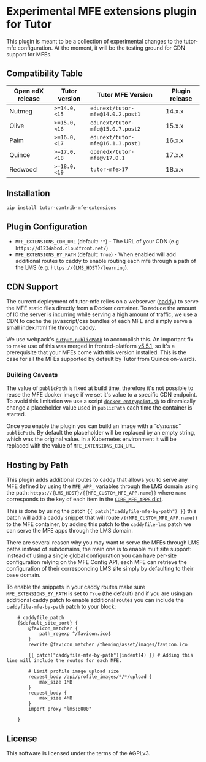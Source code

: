 # Experimental MFE extensions plugin for Tutor

This plugin is meant to be a collection of experimental changes to the
tutor-mfe configuration. At the moment, it will be the testing ground for CDN support
for MFEs.

## Compatibility Table

| Open edX release | Tutor version     | Tutor MFE Version                    | Plugin release |
|------------------|-------------------|--------------------------------------|----------------|
| Nutmeg           | `>=14.0, <15`     | `edunext/tutor-mfe@14.0.2.post1`     | 14.x.x         |
| Olive            | `>=15.0, <16`     | `edunext/tutor-mfe@15.0.7.post2`     | 15.x.x         |
| Palm             | `>=16.0, <17`     | `edunext/tutor-mfe@16.1.3.post1`     | 16.x.x         |
| Quince           | `>=17.0, <18`     | `openedx/tutor-mfe@v17.0.1`          | 17.x.x         |
| Redwood          | `>=18.0, <19`     | `tutor-mfe>17`                       | 18.x.x         |

## Installation

```bash
pip install tutor-contrib-mfe-extensions
```

## Plugin Configuration

- `MFE_EXTENSIONS_CDN_URL` (default: `""`) - The URL of your CDN
  (e.g `https://d1234abcd.cloudfront.net/`)
- `MFE_EXTENSIONS_BY_PATH` (default: `True`) - When enabled will
  add additional routes to caddy to enable routing each mfe through
  a path of the LMS (e.g. `https://{LMS_HOST}/learning`).

## CDN Support

The current deployment of tutor-mfe relies on a webserver
([caddy](https://caddyserver.com/)) to serve the MFE static files directly from
a Docker container. To reduce the amount of IO the server is incurring while
serving a high amount of traffic, we use a CDN to cache the javascript/css
bundles of each MFE and simply serve a small index.html file through caddy.

We use webpack's
[`output.publicPath`](https://webpack.js.org/configuration/output/#outputpublicpath)
to accomplish this. An important fix to make use of this was merged in fronted-platform
[v5.5.1](https://github.com/openedx/frontend-platform/releases/tag/v5.5.1), so
it's a prerequisite that your MFEs come with this version installed. This is the
case for all the MFEs supported by default by Tutor from Quince on-wards.

### Building Caveats

The value of `publicPath` is fixed at build time, therefore it's not possible to reuse
the MFE docker image if we set it's value to a specific CDN endpoint.
To avoid this limitation we use a script
[`docker-entrypoint.sh`](tutormfe_extensions/templates/mfe/build/mfe/docker-entrypoint.sh)
to dinamically change a placeholder value used in `publicPath` each time the container is
started.

Once you enable the plugin you can build an image with a _"dynamic"_ `publicPath`.
By default the placeholder will be replaced by an empty string, which was the original value.
In a Kubernetes environment it will be replaced with the value of `MFE_EXTENSIONS_CDN_URL`.

## Hosting by Path

This plugin adds additional routes to caddy that allows you to serve any MFE defined
by using the `MFE_APP_` variables through the LMS domain using the path:
`https://{LMS_HOST}/{{MFE_CUSTOM_MFE_APP.name}}` where `name` corresponds to the
key of each item in the [`CORE_MFE_APPS` dict](https://github.com/overhangio/tutor-mfe/blob/v16.1.3/tutormfe/plugin.py#L48).

This is done by using the patch `{{ patch("caddyfile-mfe-by-path") }}` this patch will
add a caddy snippet that will route `/{{MFE_CUSTOM_MFE_APP.name}}` to the MFE container,
by adding this patch to the `caddyfile-lms` patch we can serve the MFE apps through the
LMS domain.

There are several reason why you may want to serve the MFEs through LMS paths instead
of subdomains, the main one is to enable multisite support: instead of using
a single global configuration you can have per-site configuration relying on the
MFE Config API, each MFE can retrieve the configuration of their corresponding LMS
site simply by defaulting to their base domain.

To enable the snippets in your caddy routes make sure `MFE_EXTENSIONS_BY_PATH` is set
to `True` (the default) and if you are using an additional caddy patch to enable
additional routes you can include the `caddyfile-mfe-by-path` patch to your block:

```
    # caddyfile patch
    {$default_site_port} {
        @favicon_matcher {
            path_regexp ^/favicon.ico$
        }
        rewrite @favicon_matcher /theming/asset/images/favicon.ico

        {{ patch("caddyfile-mfe-by-path")|indent(4) }} # Adding this line will include the routes for each MFE.

        # Limit profile image upload size
        request_body /api/profile_images/*/*/upload {
            max_size 1MB
        }
        request_body {
            max_size 4MB
        }
        import proxy "lms:8000"

    }
```

## License

This software is licensed under the terms of the AGPLv3.
